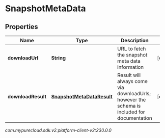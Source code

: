 # SnapshotMetaData


## Properties

| Name | Type | Description | Notes |
| ------------ | ------------- | ------------- | ------------- |
| **downloadUrl** | **String** | URL to fetch the snapshot meta data information |  [optional] |
| **downloadResult** | [**SnapshotMetaDataResult**](SnapshotMetaDataResult) | Result will always come via downloadUrls; however the schema is included for documentation |  [optional] |




_com.mypurecloud.sdk.v2:platform-client-v2:230.0.0_
